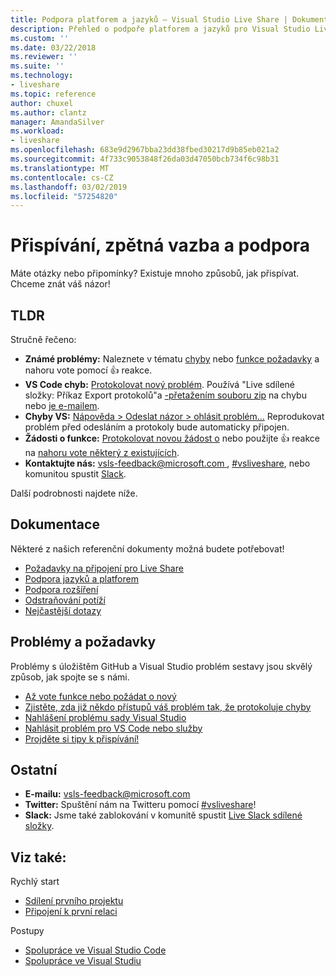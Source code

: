 ```yaml
---
title: Podpora platforem a jazyků – Visual Studio Live Share | Dokumentace Microsoftu
description: Přehled o podpoře platforem a jazyků pro Visual Studio Live share.
ms.custom: ''
ms.date: 03/22/2018
ms.reviewer: ''
ms.suite: ''
ms.technology:
- liveshare
ms.topic: reference
author: chuxel
ms.author: clantz
manager: AmandaSilver
ms.workload:
- liveshare
ms.openlocfilehash: 683e9d2967bba23dd38fbed30217d9b85eb021a2
ms.sourcegitcommit: 4f733c9053848f26da03d47050bcb734f6c98b31
ms.translationtype: MT
ms.contentlocale: cs-CZ
ms.lasthandoff: 03/02/2019
ms.locfileid: "57254820"
---
```

<!--
Copyright © Microsoft Corporation
All rights reserved.
Creative Commons Attribution 4.0 License (International): https://creativecommons.org/licenses/by/4.0/legalcode
-->

# <a name="contributing-feedback-and-support"></a>Přispívání, zpětná vazba a podpora

Máte otázky nebo připomínky? Existuje mnoho způsobů, jak přispívat. Chceme znát váš názor!

## <a name="tldr"></a>TLDR

Stručně řečeno:

- **Známé problémy:** Naleznete v tématu [chyby](https://aka.ms/vsls-bugs) nebo [funkce požadavky](https://aka.ms/vsls-feature-requests) a nahoru vote pomocí 👍 reakce.
- **VS Code chyb:** [Protokolovat nový problém](https://aka.ms/vsls-new-issue). Používá "Live sdílené složky: Příkaz Export protokolů"a [-přetažením souboru zip](https://help.github.com/articles/file-attachments-on-issues-and-pull-requests/) na chybu nebo [je e-mailem](mailto:vsls-feedback@microsoft.com).
- **Chyby VS:** [Nápověda > Odeslat názor > ohlásit problém...](https://docs.microsoft.com/en-us/visualstudio/ide/how-to-report-a-problem-with-visual-studio-2017) Reprodukovat problém před odesláním a protokoly bude automaticky připojen.
- **Žádosti o funkce:** [Protokolovat novou žádost o](https://aka.ms/vsls-new-issue) nebo použijte 👍 reakce na [nahoru vote některý z existujících](https://aka.ms/vsls-feature-requests).
- **Kontaktujte nás:** [ vsls-feedback@microsoft.com ](mailto:vsls-feedback@microsoft.com), [#vsliveshare](https://aka.ms/vsls-twitter), nebo komunitou spustit [Slack](https://aka.ms/vsls-slack).

Další podrobnosti najdete níže.

## <a name="documentation"></a>Dokumentace

Některé z našich referenční dokumenty možná budete potřebovat!

- [Požadavky na připojení pro Live Share](reference/connectivity.md)
- [Podpora jazyků a platforem](reference/platform-support.md)
- [Podpora rozšíření](reference/extensions.md)
- [Odstraňování potíží](troubleshooting.md)
- [Nejčastější dotazy](faq.md)

## <a name="issues-and-requests"></a>Problémy a požadavky

Problémy s úložištěm GitHub a Visual Studio problém sestavy jsou skvělý způsob, jak spojte se s námi.

- [Až vote funkce nebo požádat o nový](https://aka.ms/vsls-feature-requests)
- [Zjistěte, zda již někdo přístupů váš problém tak, že protokoluje chyby](https://aka.ms/vsls-bugs)
- [Nahlášení problému sady Visual Studio](https://aka.ms/vsls-vsproblem)
- [Nahlásit problém pro VS Code nebo služby](https://aka.ms/vsls-vscodeproblem)
- [Projděte si tipy k přispívání!](https://aka.ms/vsls-problemtips)

## <a name="other"></a>Ostatní

- **E-mailu:** [vsls-feedback@microsoft.com](mailto:vsls-feedback@microsoft.com)
- **Twitter:** Spuštění nám na Twitteru pomocí [#vsliveshare](https://aka.ms/vsls-twitter)!
- **Slack:** Jsme také zablokování v komunitě spustit [Live Slack sdílené složky](https://aka.ms/vsls-slack).

## <a name="see-also"></a>Viz také:

Rychlý start

- [Sdílení prvního projektu](quickstart/share.md)
- [Připojení k první relaci](quickstart/join.md)

Postupy

- [Spolupráce ve Visual Studio Code](use/vscode.md)
- [Spolupráce ve Visual Studiu](use/vs.md)
